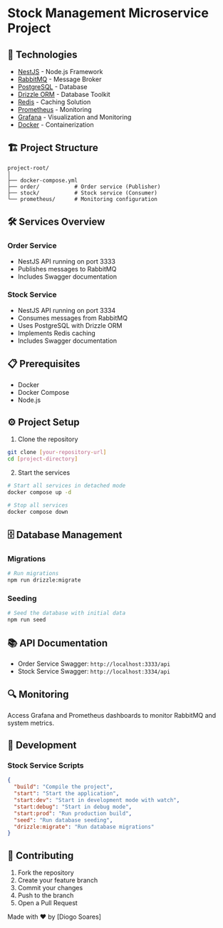 # Stock Management Microservice Project

## 🚀 Technologies

- [NestJS](https://nestjs.com/) - Node.js Framework
- [RabbitMQ](https://www.rabbitmq.com/) - Message Broker
- [PostgreSQL](https://www.postgresql.org/) - Database
- [Drizzle ORM](https://orm.drizzle.team/) - Database Toolkit
- [Redis](https://redis.io/) - Caching Solution
- [Prometheus](https://prometheus.io/) - Monitoring
- [Grafana](https://grafana.com/) - Visualization and Monitoring
- [Docker](https://www.docker.com/) - Containerization

## 🏗️ Project Structure

```
project-root/
│
├── docker-compose.yml
├── order/           # Order service (Publisher)
├── stock/           # Stock service (Consumer)
└── prometheus/      # Monitoring configuration
```

## 🛠️ Services Overview

### Order Service
- NestJS API running on port 3333
- Publishes messages to RabbitMQ
- Includes Swagger documentation

### Stock Service
- NestJS API running on port 3334
- Consumes messages from RabbitMQ
- Uses PostgreSQL with Drizzle ORM
- Implements Redis caching
- Includes Swagger documentation

## 📋 Prerequisites

- Docker
- Docker Compose
- Node.js

## ⚙️ Project Setup

1. Clone the repository
```bash
git clone [your-repository-url]
cd [project-directory]
```

2. Start the services
```bash
# Start all services in detached mode
docker compose up -d

# Stop all services
docker compose down
```

## 🗄️ Database Management

### Migrations
```bash
# Run migrations
npm run drizzle:migrate
```

### Seeding
```bash
# Seed the database with initial data
npm run seed
```

## 📚 API Documentation

- Order Service Swagger: `http://localhost:3333/api`
- Stock Service Swagger: `http://localhost:3334/api`

## 🔍 Monitoring

Access Grafana and Prometheus dashboards to monitor RabbitMQ and system metrics.

## 🚀 Development

### Stock Service Scripts
```json
{
  "build": "Compile the project",
  "start": "Start the application",
  "start:dev": "Start in development mode with watch",
  "start:debug": "Start in debug mode",
  "start:prod": "Run production build",
  "seed": "Run database seeding",
  "drizzle:migrate": "Run database migrations"
}
```

## 🤝 Contributing

1. Fork the repository
2. Create your feature branch
3. Commit your changes
4. Push to the branch
5. Open a Pull Request


Made with ♥ by [Diogo Soares]

